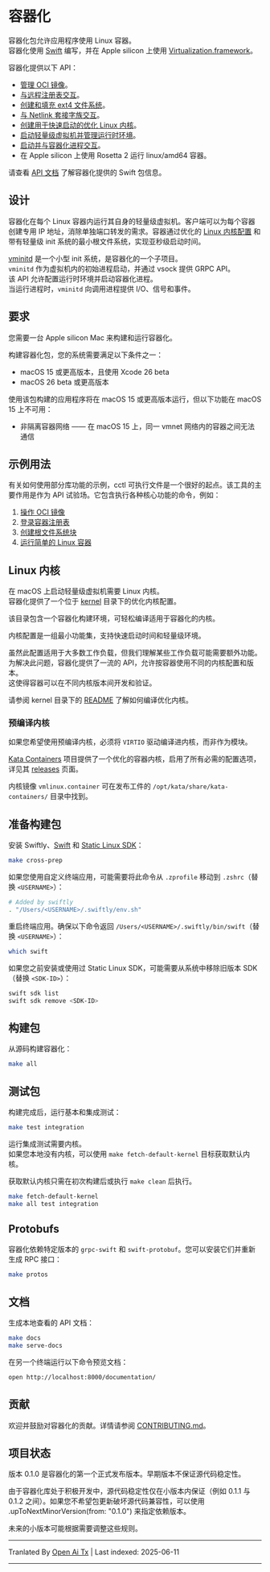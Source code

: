 # 容器化

容器化包允许应用程序使用 Linux 容器。  
容器化使用 [Swift](https://www.swift.org) 编写，并在 Apple silicon 上使用 [Virtualization.framework](https://developer.apple.com/documentation/virtualization)。

容器化提供以下 API：

- [管理 OCI 镜像](https://raw.githubusercontent.com/apple/containerization/main/Sources/ContainerizationOCI/)。
- [与远程注册表交互](https://raw.githubusercontent.com/apple/containerization/main/Sources/ContainerizationOCI/Client/)。
- [创建和填充 ext4 文件系统](https://raw.githubusercontent.com/apple/containerization/main/Sources/ContainerizationEXT4/)。
- [与 Netlink 套接字族交互](https://raw.githubusercontent.com/apple/containerization/main/Sources/ContainerizationNetlink/)。
- [创建用于快速启动的优化 Linux 内核](https://raw.githubusercontent.com/apple/containerization/main/kernel/)。
- [启动轻量级虚拟机并管理运行时环境](https://raw.githubusercontent.com/apple/containerization/main/Sources/Containerization/LinuxContainer.swift)。
- [启动并与容器化进程交互](https://raw.githubusercontent.com/apple/containerization/main/Sources/Containerization/LinuxProcess.swift)。
- 在 Apple silicon 上使用 Rosetta 2 运行 linux/amd64 容器。

请查看 [API 文档](https://apple.github.io/containerization/documentation/) 了解容器化提供的 Swift 包信息。

## 设计

容器化在每个 Linux 容器内运行其自身的轻量级虚拟机。客户端可以为每个容器创建专用 IP 地址，消除单独端口转发的需求。容器通过优化的 [Linux 内核配置](https://raw.githubusercontent.com/apple/containerization/main/kernel) 和带有轻量级 init 系统的最小根文件系统，实现亚秒级启动时间。

[vminitd](https://raw.githubusercontent.com/apple/containerization/main/vminitd) 是一个小型 init 系统，是容器化的一个子项目。  
`vminitd` 作为虚拟机内的初始进程启动，并通过 vsock 提供 GRPC API。  
该 API 允许配置运行时环境并启动容器化进程。  
当运行进程时，`vminitd` 向调用进程提供 I/O、信号和事件。

## 要求

您需要一台 Apple silicon Mac 来构建和运行容器化。

构建容器化包，您的系统需要满足以下条件之一：

- macOS 15 或更高版本，且使用 Xcode 26 beta
- macOS 26 beta 或更高版本

使用该包构建的应用程序将在 macOS 15 或更高版本运行，但以下功能在 macOS 15 上不可用：

- 非隔离容器网络 —— 在 macOS 15 上，同一 vmnet 网络内的容器之间无法通信

## 示例用法

有关如何使用部分库功能的示例，cctl 可执行文件是一个很好的起点。该工具的主要作用是作为 API 试验场。它包含执行各种核心功能的命令，例如：

1. [操作 OCI 镜像](https://raw.githubusercontent.com/apple/containerization/main/Sources/cctl/ImageCommand.swift)
2. [登录容器注册表](https://raw.githubusercontent.com/apple/containerization/main/Sources/cctl/LoginCommand.swift)
3. [创建根文件系统块](https://raw.githubusercontent.com/apple/containerization/main/Sources/cctl/RootfsCommand.swift)
4. [运行简单的 Linux 容器](https://raw.githubusercontent.com/apple/containerization/main/Sources/cctl/RunCommand.swift)

## Linux 内核

在 macOS 上启动轻量级虚拟机需要 Linux 内核。  
容器化提供了一个位于 [kernel](https://raw.githubusercontent.com/apple/containerization/main/kernel) 目录下的优化内核配置。

该目录包含一个容器化构建环境，可轻松编译适用于容器化的内核。

内核配置是一组最小功能集，支持快速启动时间和轻量级环境。

虽然此配置适用于大多数工作负载，但我们理解某些工作负载可能需要额外功能。  
为解决此问题，容器化提供了一流的 API，允许按容器使用不同的内核配置和版本。  
这使得容器可以在不同内核版本间开发和验证。

请参阅 kernel 目录下的 [README](https://raw.githubusercontent.com/apple/containerization/main/kernel/README.md) 了解如何编译优化内核。

### 预编译内核

如果您希望使用预编译内核，必须将 `VIRTIO` 驱动编译进内核，而非作为模块。

[Kata Containers](https://github.com/kata-containers/kata-containers) 项目提供了一个优化的容器内核，启用了所有必需的配置选项，详见其 [releases](https://github.com/kata-containers/kata-containers/releases/) 页面。

内核镜像 `vmlinux.container` 可在发布工件的 `/opt/kata/share/kata-containers/` 目录中找到。

## 准备构建包

安装 Swiftly、[Swift](https://www.swift.org) 和 [Static Linux SDK](https://www.swift.org/documentation/articles/static-linux-getting-started.html)：

```bash
make cross-prep
```

如果您使用自定义终端应用，可能需要将此命令从 `.zprofile` 移动到 `.zshrc`（替换 `<USERNAME>`）：

```bash
# Added by swiftly
. "/Users/<USERNAME>/.swiftly/env.sh"
```

重启终端应用。确保以下命令返回 `/Users/<USERNAME>/.swiftly/bin/swift`（替换 `<USERNAME>`）：

```bash
which swift
```

如果您之前安装或使用过 Static Linux SDK，可能需要从系统中移除旧版本 SDK（替换 `<SDK-ID>`）：

```bash
swift sdk list
swift sdk remove <SDK-ID>
```

## 构建包

从源码构建容器化：

```bash
make all
```

## 测试包

构建完成后，运行基本和集成测试：

```bash
make test integration
```

运行集成测试需要内核。  
如果您本地没有内核，可以使用 `make fetch-default-kernel` 目标获取默认内核。

获取默认内核只需在初次构建后或执行 `make clean` 后执行。

```bash
make fetch-default-kernel
make all test integration
```

## Protobufs

容器化依赖特定版本的 `grpc-swift` 和 `swift-protobuf`。您可以安装它们并重新生成 RPC 接口：

```bash
make protos
```

## 文档

生成本地查看的 API 文档：

```bash
make docs
make serve-docs
```

在另一个终端运行以下命令预览文档：

```bash
open http://localhost:8000/documentation/
```

## 贡献

欢迎并鼓励对容器化的贡献。详情请参阅 [CONTRIBUTING.md](https://raw.githubusercontent.com/apple/containerization/main/CONTRIBUTING.md)。

## 项目状态

版本 0.1.0 是容器化的第一个正式发布版本。早期版本不保证源代码稳定性。

由于容器化库处于积极开发中，源代码稳定性仅在小版本内保证（例如 0.1.1 与 0.1.2 之间）。如果您不希望包更新破坏源代码兼容性，可以使用 .upToNextMinorVersion(from: "0.1.0") 来指定依赖版本。

未来的小版本可能根据需要调整这些规则。

---

Tranlated By [Open Ai Tx](https://github.com/OpenAiTx/OpenAiTx) | Last indexed: 2025-06-11

---
